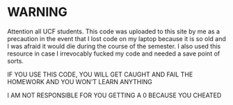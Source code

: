 # WARNING

Attention all UCF students. This code was uploaded to this site by me as a precaution in the event that I lost code on 
my laptop because it is so old and I was afraid it would die during the course of the semester. I also used this 
resource in case I irrevocably fucked my code and needed a save point of sorts.

IF YOU USE THIS CODE, YOU WILL GET CAUGHT AND FAIL THE HOMEWORK AND YOU WON'T LEARN ANYTHING

I AM NOT RESPONSIBLE FOR YOU GETTING A 0 BECAUSE YOU CHEATED